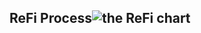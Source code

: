 ##  ReFi Process![the ReFi  chart](https://drive.google.com/file/d/1IH7LtqoAMX-GLXXtwNWY-tPUeJ9__FmS/view)
